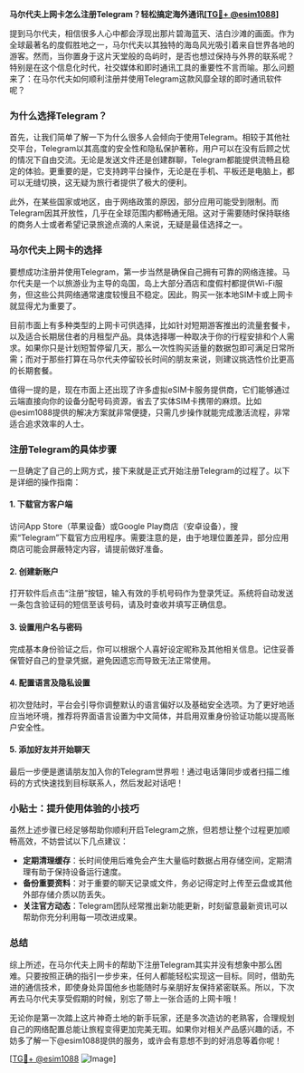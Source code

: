**马尔代夫上网卡怎么注册Telegram？轻松搞定海外通讯[[TG💪+ @esim1088](https://t.me/s/esim1088)]**

提到马尔代夫，相信很多人心中都会浮现出那片碧海蓝天、洁白沙滩的画面。作为全球最著名的度假胜地之一，马尔代夫以其独特的海岛风光吸引着来自世界各地的游客。然而，当你置身于这片天堂般的岛屿时，是否也想过保持与外界的联系呢？特别是在这个信息化时代，社交媒体和即时通讯工具的重要性不言而喻。那么问题来了：在马尔代夫如何顺利注册并使用Telegram这款风靡全球的即时通讯软件呢？

### **为什么选择Telegram？**
首先，让我们简单了解一下为什么很多人会倾向于使用Telegram。相较于其他社交平台，Telegram以其高度的安全性和隐私保护著称，用户可以在没有后顾之忧的情况下自由交流。无论是发送文件还是创建群聊，Telegram都能提供流畅且稳定的体验。更重要的是，它支持跨平台操作，无论是在手机、平板还是电脑上，都可以无缝切换，这无疑为旅行者提供了极大的便利。

此外，在某些国家或地区，由于网络政策的原因，部分应用可能受到限制。而Telegram因其开放性，几乎在全球范围内都畅通无阻。这对于需要随时保持联络的商务人士或者希望记录旅途点滴的人来说，无疑是最佳选择之一。

### **马尔代夫上网卡的选择**
要想成功注册并使用Telegram，第一步当然是确保自己拥有可靠的网络连接。马尔代夫是一个以旅游业为主导的岛国，岛上大部分酒店和度假村都提供Wi-Fi服务，但这些公共网络通常速度较慢且不稳定。因此，购买一张本地SIM卡或上网卡就显得尤为重要了。

目前市面上有多种类型的上网卡可供选择，比如针对短期游客推出的流量套餐卡，以及适合长期居住者的月租型产品。具体选择哪一种取决于你的行程安排和个人需求。如果你只是计划短暂停留几天，那么一次性购买适量的数据包即可满足日常所需；而对于那些打算在马尔代夫停留较长时间的朋友来说，则建议挑选性价比更高的长期套餐。

值得一提的是，现在市面上还出现了许多虚拟eSIM卡服务提供商，它们能够通过云端直接向你的设备分配号码资源，省去了实体SIM卡携带的麻烦。比如@esim1088提供的解决方案就非常便捷，只需几步操作就能完成激活流程，非常适合追求效率的人士。

### **注册Telegram的具体步骤**
一旦确定了自己的上网方式，接下来就是正式开始注册Telegram的过程了。以下是详细的操作指南：

#### **1. 下载官方客户端**
访问App Store（苹果设备）或Google Play商店（安卓设备），搜索“Telegram”下载官方应用程序。需要注意的是，由于地理位置差异，部分应用商店可能会屏蔽特定内容，请提前做好准备。

#### **2. 创建新账户**
打开软件后点击“注册”按钮，输入有效的手机号码作为登录凭证。系统将自动发送一条包含验证码的短信至该号码，请及时查收并填写正确信息。

#### **3. 设置用户名与密码**
完成基本身份验证之后，你可以根据个人喜好设定昵称及其他相关信息。记住妥善保管好自己的登录凭据，避免因遗忘而导致无法正常使用。

#### **4. 配置语言及隐私设置**
初次登陆时，平台会引导你调整默认的语言偏好以及基础安全选项。为了更好地适应当地环境，推荐将界面语言设置为中文简体，并启用双重身份验证功能以提高账户安全性。

#### **5. 添加好友并开始聊天**
最后一步便是邀请朋友加入你的Telegram世界啦！通过电话簿同步或者扫描二维码的方式快速找到目标联系人，然后发起对话吧！

### **小贴士：提升使用体验的小技巧**
虽然上述步骤已经足够帮助你顺利开启Telegram之旅，但若想让整个过程更加顺畅高效，不妨尝试以下几点建议：

- **定期清理缓存**：长时间使用后难免会产生大量临时数据占用存储空间，定期清理有助于保持设备运行速度。
- **备份重要资料**：对于重要的聊天记录或文件，务必记得定时上传至云盘或其他外部存储介质以防丢失。
- **关注官方动态**：Telegram团队经常推出新功能更新，时刻留意最新资讯可以帮助你充分利用每一项改进成果。

### **总结**
综上所述，在马尔代夫上网卡的帮助下注册Telegram其实并没有想象中那么困难。只要按照正确的指引一步步来，任何人都能轻松实现这一目标。同时，借助先进的通信技术，即使身处异国他乡也能随时与亲朋好友保持紧密联系。所以，下次再去马尔代夫享受假期的时候，别忘了带上一张合适的上网卡哦！

无论你是第一次踏上这片神奇土地的新手玩家，还是多次造访的老熟客，合理规划自己的网络配置总能让旅程变得更加完美无瑕。如果你对相关产品感兴趣的话，不妨多了解一下@esim1088提供的服务，或许会有意想不到的好消息等着你呢！

[[TG💪+ @esim1088](https://t.me/s/esim1088) ![Image](https://i.postimg.cc/4NQfJmqS/Snipaste-2025-05-13-00-14-12.png)]
